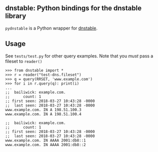 dnstable: Python bindings for the dnstable library
--------------------------------------------------

`pydnstable` is a Python wrapper for [dnstable](https://github.com/farsightsec/dnstable).


Usage
-----

See ```tests/test.py``` for other query examples. Note that you *must* pass a fileset to ```reader()```

    >>> from dnstable import *
    >>> r = reader("test-dns.fileset")
    >>> q = query(RRSET, 'www.example.com')
    >>> for i in r.query(q): print(i)
    ...
    ;;  bailiwick: example.com.
    ;;      count: 1
    ;; first seen: 2018-03-27 10:43:28 -0000
    ;;  last seen: 2018-03-27 10:43:28 -0000
    www.example.com. IN A 198.51.100.3
    www.example.com. IN A 198.51.100.4
    
    ;;  bailiwick: example.com.
    ;;      count: 1
    ;; first seen: 2018-03-27 10:43:28 -0000
    ;;  last seen: 2018-03-27 10:43:28 -0000
    www.example.com. IN AAAA 2001:db8::1
    www.example.com. IN AAAA 2001:db8::2

